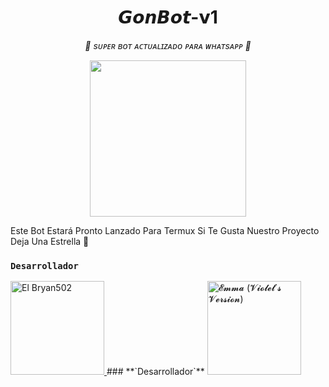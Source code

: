 <h1 align="center">𝙂𝙤𝙣𝘽𝙤𝙩-𝘃1</h1>  

<p align="center"><i>🚀 sᴜᴘᴇʀ ʙᴏᴛ ᴀᴄᴛᴜᴀʟɪᴢᴀᴅᴏ ᴘᴀʀᴀ ᴡʜᴀᴛsᴀᴘᴘ 🚀</i></p>

<p align="center">
  <img src="https://files.catbox.moe/zgqzfy.jpg" width="250"/>
</p>

Este Bot Estará Pronto Lanzado Para Termux Si Te Gusta Nuestro Proyecto Deja Una Estrella 🌟

### **`Desarrollador`**
<a href="https://github.com/El-brayan502">
<img src="https://github.com/El-brayan502.png" " width="150" heith="150" alt="El Bryan502"/>  </a>
### **`Desarrollador`**
<a href="https://github.com/Elpapiema">
<img src="https://github.com/Elpapiema.png" " width="150" heith="150" alt="𝓔𝓶𝓶𝓪 (𝓥𝓲𝓸𝓵𝓮𝓽`𝓼 𝓥𝓮𝓻𝓼𝓲𝓸𝓷)"/>  </a>